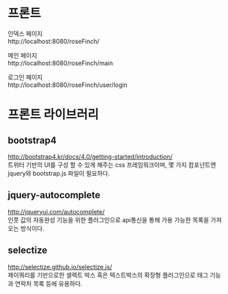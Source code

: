 # 프론트

인덱스 페이지  
http://localhost:8080/roseFinch/

메인 페이지  
http://localhost:8080/roseFinch/main

로그인 페이지  
http://localhost:8080/roseFinch/user/login



# 프론트 라이브러리

## bootstrap4
http://bootstrap4.kr/docs/4.0/getting-started/introduction/  
트위터 기반의 UI를 구성 할 수 있게 해주는 css 프레임워크이며, 몇 가지 컴포넌트엔 jquery와 bootstrap.js 파일이 필요하다.

## jquery-autocomplete
http://jqueryui.com/autocomplete/  
인풋 값의 자동완성 기능을 위한 플러그인으로 api통신을 통해 가용 가능한 목록을 가져오는 방식이다.

## selectize 
http://selectize.github.io/selectize.js/  
제이쿼리를 기반으로한 셀렉트 박스 혹은 텍스트박스의 확장형 플러그인으로 태그 기능과 연락처 목록 등에 유용하다.
